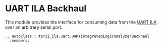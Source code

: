# UART ILA Backhaul

This module provides the interface for consuming data from the [UART ILA] over an arbitrary serial port.

```{eval-rst}
.. autoclass:: torii_ila.uart.UARTIntegratedLogicAnalyzerBackhaul
  :members:
```

[UART ILA]: ../ila/uart.md
